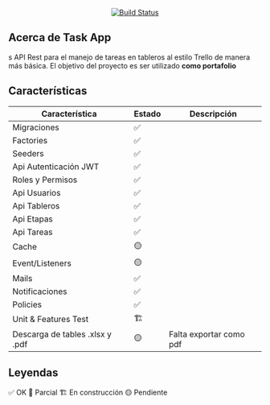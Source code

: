 <p align="center">
<a href="https://github.com/zockfoul/task-app-api/actions/workflows/ci.yml"><img src="https://github.com/zockfoul/task-api/actions/workflows/ci.yml/badge.svg" alt="Build Status"></img></a>
</p>

## Acerca de Task App
s
API Rest para el manejo de tareas en tableros al estilo Trello de manera más básica. El objetivo del proyecto es ser utilizado **como portafolio**

## Características

| Característica                  | Estado | Descripción             |
|---------------------------------| ---- |-------------------------|
| Migraciones                     | ✅ |                         |
| Factories                       | ✅ |                         |
| Seeders                         | ✅ |                         |
| Api Autenticación JWT           | ✅ |                         |
| Roles y Permisos                | ✅ |                         |
| Api Usuarios                    | ✅ |                         |
| Api Tableros                    | ✅ |                         |
| Api Etapas                      | ✅ |                         |
| Api Tareas                      | ✅ |                         |
| Cache                           | 🟡 |                         |
| Event/Listeners                 | 🟡 |                         |
| Mails                           | ✅ |                         |
| Notificaciones                  | ✅ |                         |
| Policies                        | ✅ |                         |
| Unit & Features Test            | 🏗️ |                         |
| Descarga de tables .xlsx y .pdf | 🟡 | Falta exportar como pdf |

## Leyendas

✅ OK 
🔵 Parcial
🏗️ En construcción
🟡 Pendiente

